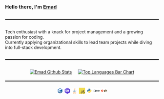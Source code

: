 ### Hello there, I'm <a href="https://github.com/emadram">Emad</a>
<hr style="margin: 30px 0; border: 1px solid #444;">

Tech enthusiast with a knack for project management and a growing passion for coding.  
Currently applying organizational skills to lead team projects while diving into full-stack development.

<hr style="margin: 30px 0; border: 1px solid #444;">

<div align="center" style="display: flex; flex-wrap: wrap; justify-content: center; gap: 20px;">
  <a href="https://github.com/emadram">
    <img src="https://github-readme-stats.vercel.app/api?username=emadram&include_all_commits=true&count_private=true&show_icons=true&rank_icon=github&line_height=20&title_color=00BFFF&icon_color=00BFFF&text_color=B0E0E6&bg_color=0,000000,1E2A3A" alt="Emad Github Stats"/>
  </a>
  <a href="https://github.com/emadram">
    <img src="https://github-readme-stats.vercel.app/api/top-langs/?username=emadram&layout=compact&include_forks=true&title_color=00BFFF&icon_color=00BFFF&text_color=B0E0E6&bg_color=0,000000,1E2A3A" alt="Top Languages Bar Chart"/>
  </a>
</div>

<hr style="margin: 20px 0; border: 1px solid #444;">

<div align="center">
  <code><img height="20" alt="C" src="https://raw.githubusercontent.com/github/explore/main/topics/c/c.png"></code>
  <code><img height="20" alt="C#" src="https://raw.githubusercontent.com/github/explore/main/topics/csharp/csharp.png"></code>
  <code><img height="20" alt="Java" src="https://raw.githubusercontent.com/github/explore/main/topics/java/java.png"></code>
  <code><img height="20" alt="JavaScript" src="https://raw.githubusercontent.com/github/explore/80688e429a7d4ef2fca1e82350fe8e3517d3494d/topics/javascript/javascript.png"></code>
  <code><img height="20" alt="Python" src="https://raw.githubusercontent.com/github/explore/main/topics/python/python.png"></code>
  <code><img height="20" alt="Bash" src="https://raw.githubusercontent.com/github/explore/main/topics/bash/bash.png"></code>
  <code><img height="20" alt="Git" src="https://raw.githubusercontent.com/github/explore/main/topics/git/git.png"></code>
</div>
